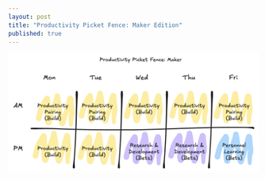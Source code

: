 ```yaml
---
layout: post
title: "Productivity Picket Fence: Maker Edition"
published: true
---
```



![Picture of Productivity Picket Fence](/images/ppf-maker.png)
